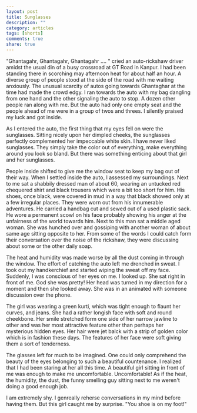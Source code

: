 ```yaml
---
layout: post
title: Sunglasses
description: ""
category: articles
tags: [shorts]
comments: true
share: true
---
```


"Ghantagahr, Ghantagahr, Ghantagahr .... " cried an auto-rickshaw driver amidst the usual din of a busy crossroad at GT Road in Kanpur. I had been standing there in scorching may afternoon heat for about half an hour. A diverse group of people stood at the side of the road with me waiting anxiously. The unusual scarcity of autos going towards Ghantaghar at the time had made the crowd edgy. I ran towards the auto with my bag dangling from one hand and the other signaling the auto to stop. A dozen other people ran along with me. But the auto had only one empty seat and the people ahead of me were in a group of twos and threes. I silently praised my luck and got inside.

As I entered the auto, the first thing that my eyes fell on were the sunglasses. Sitting nicely upon her dimpled cheeks, the sunglasses perfectly complemented her impeccable white skin. I have never liked sunglasses. They simply take the color out of everything, make everything around you look so bland. But there was something enticing about that girl and her sunglasses.

People inside shifted to give me the window seat to keep my bag out of their way. When I settled inside the auto, I assessed my surroundings. Next to me sat a shabbily dressed man of about 60, wearing an untucked red chequered shirt and black trousers which were a bit too short for him. His shoes, once black, were covered in mud in a way that black showed only at a few irregular places. They were worn out from his innumerable adventures. He carried a handbag cut and sewed out of a used plastic sack. He wore a permanent scowl on his face probably showing his anger at the unfairness of the world towards him. Next to this man sat a middle aged woman. She was hunched over and gossiping with another woman of about same age sitting opposite to her. From some of the words I could catch form their conversation over the noise of the rickshaw, they were discussing about some or the other daily soap.

The heat and humidity was made worse by all the dust coming in through the window. The effort of catching the auto left me drenched in sweat. I took out my handkerchief and started wiping the sweat off my face. Suddenly, I was conscious of her eyes on me. I looked up. She sat right in front of me. God she was pretty! Her head was turned in my direction for a moment and then she looked away. She was in an animated with someone discussion over the phone. 

The girl was wearing a green kurti, which was tight enough to flaunt her curves, and jeans. She had a rather longish face with soft and round cheekbone.  Her smile stretched form one side of her narrow jawline to other and was her most attractive feature other than perhaps her mysterious hidden eyes. Her hair were jet balck with a strip of golden color which is in fashion these days. The features of her face were soft giving them a sort of tenderness.
 
The glasses left for much to be imagined. One could only comprehend the beauty of the eyes belonging to such a beautiful countenance. I realized that I had been staring at her all this time. A beautiful girl sitting in front of me was enough to make me uncomfortable. Uncomfortable! As if the heat, the humidity, the dust, the funny smelling guy sitting next to me weren't doing a good enough job. 

I am extremely shy. I genreally reherse conversations in my mind before having them. But this girl caught me by surprise. "You shoe is on my foot!"
